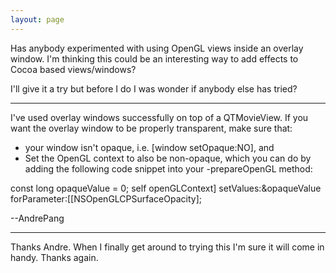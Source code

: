 ```yaml
---
layout: page
---
```


Has anybody experimented with using OpenGL views inside an overlay window. I'm thinking this could be an interesting way to add effects to Cocoa based views/windows?

I'll give it a try but before I do I was wonder if anybody else has tried?

----

I've used overlay windows successfully on top of a QTMovieView.  If you want the overlay window to be properly transparent, make sure that:


* your window isn't opaque, i.e. [window setOpaque:NO], and
* Set the OpenGL context to also be non-opaque, which you can do by adding the following code snippet into your -prepareOpenGL method:


    
const long opaqueValue = 0;
self openGLContext] setValues:&opaqueValue forParameter:[[NSOpenGLCPSurfaceOpacity];


--AndrePang

----

Thanks Andre. When I finally get around to trying this I'm sure it will come in handy. Thanks again.
